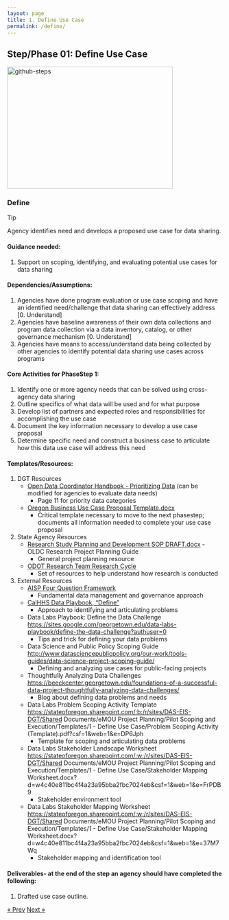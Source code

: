 ```yaml
---
layout: page
title: 1. Define Use Case
permalink: /define/
---
```

## Step/Phase 01: Define Use Case

<img width="386" height="284" alt="github-steps" src="https://github.com/user-attachments/assets/c5a65f40-62e4-456b-897f-510ca7b36936" />

### Define
> [!TIP]
> Agency identifies need and develops a proposed use case for data sharing.

#### Guidance needed:  

1. Support on scoping, identifying, and evaluating potential use cases for data sharing 

#### Dependencies/Assumptions: 

1. Agencies have done program evaluation or use case scoping and have an identified need/challenge that data sharing can effectively address [0. Understand] 
2. Agencies have baseline awareness of their own data collections and program data collection via a data inventory, catalog, or other governance mechanism [0. Understand] 
3. Agencies have means to access/understand data being collected by other agencies to identify potential data sharing use cases across programs  

#### Core Activities for PhaseStep 1: 

1. Identify one or more agency needs that can be solved using cross-agency data sharing
2. Outline specifics of what data will be used and for what purpose
3. Develop list of partners and expected roles and responsibilities for accomplishing the use case
4. Document the key information necessary to develop a use case proposal
5. Determine specific need and construct a business case to articulate how this data use case will address this need 

#### Templates/Resources: 

1. DGT Resources 
     - <a href="https://data.oregon.gov/Administrative/Agency-Data-Coordinator-s-Handbook/p6rj-4fdp/about_data">Open Data Coordinator Handbook - Prioritizing Data</a> (can be modified for agencies to evaluate data needs) 
        - Page 11 for priority data categories 
     - [Oregon Business Use Case Proposal Template.docx](https://github.com/user-attachments/files/22032635/Oregon.Business.Use.Case.Proposal.Template.docx)
        - Critical template necessary to move to the next phasestep; documents all information needed to complete your use case proposal 
2. State Agency Resources 
     - [Research Study Planning and Development SOP DRAFT.docx](https://github.com/user-attachments/files/22032720/Research.Study.Planning.and.Development.SOP.DRAFT.docx) - OLDC Research Project Planning Guide
        - General project planning resource 
     - <a href= "https://www.oregon.gov/odot/programs/pages/research.aspx">ODOT Research Team Research Cycle</a>
        - Set of resources to help understand how research is conducted 
3. External Resources 
     - <a href="https://aisp.upenn.edu/resource-article/four-questions-to-guide-decision-making-for-data-sharing-and-integration/">AISP Four Question Framework</a> 
        - Fundamental data management and governance approach 
     - <a href="https://chhsdata.github.io/dataplaybook/define/">CalHHS Data Playbook, “Define” </a> 
        - Approach to identifying and articulating problems 
     - Data Labs Playbook: Define the Data Challenge https://sites.google.com/georgetown.edu/data-labs-playbook/define-the-data-challenge?authuser=0
        - Tips and trick for defining your data problems 
     - Data Science and Public Policy Scoping Guide http://www.datasciencepublicpolicy.org/our-work/tools-guides/data-science-project-scoping-guide/
        - Defining and analyzing use cases for public-facing projects 
     - Thoughtfully Analyzing Data Challenges https://beeckcenter.georgetown.edu/foundations-of-a-successful-data-project-thoughtfully-analyzing-data-challenges/
        - Blog about defining data problems and needs 
     - Data Labs Problem Scoping Activity Template https://stateoforegon.sharepoint.com/:b:/r/sites/DAS-EIS-DGT/Shared Documents/eMOU Project Planning/Pilot Scoping and Execution/Templates/1 - Define Use Case/Problem Scoping Activity (Template).pdf?csf=1&web=1&e=DP6Jph
        - Template for scoping and articulating data problems 
     - Data Labs Stakeholder Landscape Worksheet https://stateoforegon.sharepoint.com/:w:/r/sites/DAS-EIS-DGT/Shared Documents/eMOU Project Planning/Pilot Scoping and Execution/Templates/1 - Define Use Case/Stakeholder Mapping Worksheet.docx?d=w4c40e811bc4f4a23a95bba2fbc7024eb&csf=1&web=1&e=FrPDB9
        - Stakeholder environment tool 
     - Data Labs Stakeholder Mapping Worksheet https://stateoforegon.sharepoint.com/:w:/r/sites/DAS-EIS-DGT/Shared Documents/eMOU Project Planning/Pilot Scoping and Execution/Templates/1 - Define Use Case/Stakeholder Mapping Worksheet.docx?d=w4c40e811bc4f4a23a95bba2fbc7024eb&csf=1&web=1&e=37M7Wq
        - Stakeholder mapping and identification tool 
#### Deliverables- at the end of the step an agency should have completed the following:   
1. Drafted use case outline.


<!-- Pagination -->
<div class="pagination">
  <a class="pagination-item older" href="{{ site.baseurl }}/define">&laquo; Prev</a>
  <a class="pagination-item newer" href="{{ site.baseurl }}/implement">Next &raquo;</a>
</div>
